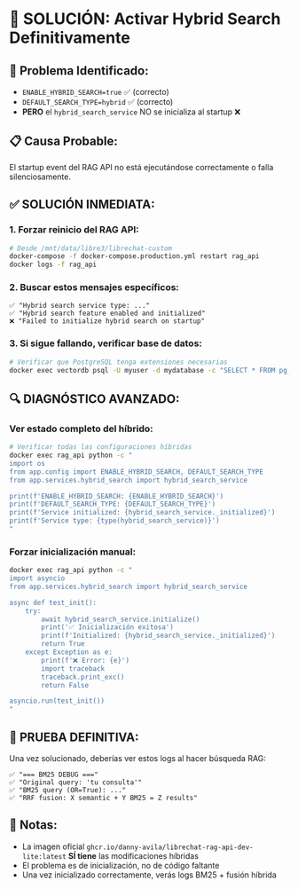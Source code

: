 # 🔧 SOLUCIÓN: Activar Hybrid Search Definitivamente

## 🎯 Problema Identificado:
- `ENABLE_HYBRID_SEARCH=true` ✅ (correcto)
- `DEFAULT_SEARCH_TYPE=hybrid` ✅ (correcto)
- **PERO** el `hybrid_search_service` NO se inicializa al startup ❌

## 📋 Causa Probable:
El startup event del RAG API no está ejecutándose correctamente o falla silenciosamente.

## ✅ SOLUCIÓN INMEDIATA:

### 1. Forzar reinicio del RAG API:
```bash
# Desde /mnt/data/libre3/librechat-custom
docker-compose -f docker-compose.production.yml restart rag_api
docker logs -f rag_api
```

### 2. Buscar estos mensajes específicos:
```
✅ "Hybrid search service type: ..."
✅ "Hybrid search feature enabled and initialized" 
❌ "Failed to initialize hybrid search on startup"
```

### 3. Si sigue fallando, verificar base de datos:
```bash
# Verificar que PostgreSQL tenga extensiones necesarias
docker exec vectordb psql -U myuser -d mydatabase -c "SELECT * FROM pg_extension WHERE extname IN ('pg_trgm', 'btree_gin');"
```

## 🔍 DIAGNÓSTICO AVANZADO:

### Ver estado completo del híbrido:
```bash
# Verificar todas las configuraciones híbridas
docker exec rag_api python -c "
import os
from app.config import ENABLE_HYBRID_SEARCH, DEFAULT_SEARCH_TYPE
from app.services.hybrid_search import hybrid_search_service

print(f'ENABLE_HYBRID_SEARCH: {ENABLE_HYBRID_SEARCH}')
print(f'DEFAULT_SEARCH_TYPE: {DEFAULT_SEARCH_TYPE}')  
print(f'Service initialized: {hybrid_search_service._initialized}')
print(f'Service type: {type(hybrid_search_service)}')
"
```

### Forzar inicialización manual:
```bash
docker exec rag_api python -c "
import asyncio
from app.services.hybrid_search import hybrid_search_service

async def test_init():
    try:
        await hybrid_search_service.initialize()
        print('✅ Inicialización exitosa')
        print(f'Initialized: {hybrid_search_service._initialized}')
        return True
    except Exception as e:
        print(f'❌ Error: {e}')
        import traceback
        traceback.print_exc()
        return False

asyncio.run(test_init())
"
```

## 🎯 PRUEBA DEFINITIVA:

Una vez solucionado, deberías ver estos logs al hacer búsqueda RAG:

```
✅ "=== BM25 DEBUG ==="
✅ "Original query: 'tu consulta'"
✅ "BM25 query (OR=True): ..."
✅ "RRF fusion: X semantic + Y BM25 = Z results"
```

## 📝 Notas:
- La imagen oficial `ghcr.io/danny-avila/librechat-rag-api-dev-lite:latest` **SÍ tiene** las modificaciones híbridas
- El problema es de inicialización, no de código faltante
- Una vez inicializado correctamente, verás logs BM25 + fusión híbrida
